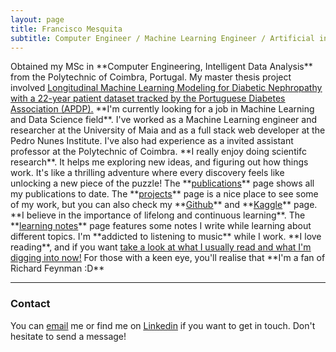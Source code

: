 ```yaml
---
layout: page
title: Francisco Mesquita
subtitle: Computer Engineer / Machine Learning Engineer / Artificial intelligence enthusiast
---
```


<span class="fa fa-graduation-cap about-icon">
</span>
Obtained my MSc in **Computer Engineering, Intelligent Data Analysis** from the Polytechnic of Coimbra, Portugal. My master thesis project involved <a href="https://comum.rcaap.pt/handle/10400.26/47587" style="color: inherit;"><ins>Longitudinal Machine Learning Modeling for Diabetic Nephropathy with a 22-year patient dataset tracked by the Portuguese Diabetes Association (APDP).</ins></a>

<span class="fa fa-briefcase about-icon">
</span>
**I'm currently looking for a job in Machine Learning and Data Science field**. I've worked as a Machine Learning engineer and researcher at the University of Maia and as a full stack web developer at the Pedro Nunes Institute. I've also had experience as a invited assistant professor at the Polytechnic of Coimbra.

<span class="fa fa-book-open about-icon">
</span>
**I really enjoy doing scientifc research**. It helps me exploring new ideas, and figuring out how things work. It's like a thrilling adventure where every discovery feels like unlocking a new piece of the puzzle! The **<a href="https://franciscomesquitaai.github.io/Publications" style="color: inherit;"><ins>publications</ins></a>** page shows all my publications to date.

<span class="fa fa-file-alt about-icon">
</span>
The  **<a href="https://franciscomesquitaai.github.io/Projects" style="color: inherit;"><ins>projects</ins></a>** page is a nice place to see some of my work, but you can also check my **<a href="https://github.com/franciscomesquitaAI" style="color: inherit;"><ins>Github</ins></a>** and **<a href="https://www.kaggle.com/franciscomesquita" style="color: inherit;"><ins>Kaggle</ins></a>** page.

<span class="fa fa-bookmark about-icon">
</span>
**I believe in the importance of lifelong and continuous learning**. The **<a href="https://franciscomesquitaai.github.io/LearningNotes" style="color: inherit;"><ins>learning notes</ins></a>** page features some notes I write while learning about different topics.

<span class="fa fa-heart about-icon">
</span>
I'm **addicted to listening to music** while I work. **I love reading**, and if you want <a href="https://www.goodreads.com/user/show/145866740-francisco-mesquita" style="color: inherit;"><ins>take a look at what I usually read and what I'm digging into now!</ins></a> For those with a keen eye, you'll realise that **I'm a fan of Richard Feynman :D**

---

### Contact
You can <a href="mailto:fg.mesquita@outlook.pt?subject=Hello from franciscomesquitaai.github.io" style="color: inherit;"><ins>email</ins></a> me or find me on <a href="https://www.linkedin.com/in/franciscomesquita-17/" style="color: inherit;"><ins>Linkedin</ins></a> if you want to get in touch. Don't hesitate to send a message!

